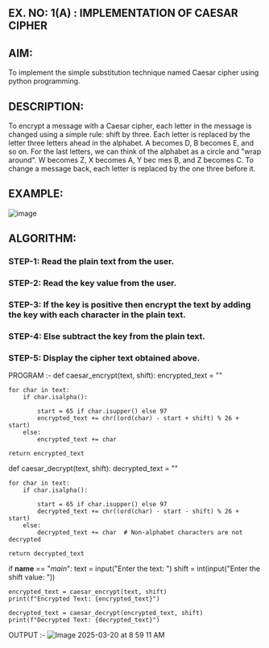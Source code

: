 ## EX. NO: 1(A) : IMPLEMENTATION OF CAESAR CIPHER
 

## AIM:

To implement the simple substitution technique named Caesar cipher using python programming.

## DESCRIPTION:

To encrypt a message with a Caesar cipher, each letter in the message is changed using a simple rule: shift by three. Each letter is replaced by the letter three letters ahead in the alphabet. A becomes D, B becomes E, and so on. For the last letters, we can think of the
alphabet as a circle and "wrap around". W becomes Z, X becomes A, Y bec mes B, and Z
becomes C. To change a message back, each letter is replaced by the one three before it.

## EXAMPLE:



![image](https://github.com/Hemamanigandan/CNS/assets/149653568/eb9c6c43-8c80-4cdd-b9d4-91705a311c79)


## ALGORITHM:

### STEP-1: Read the plain text from the user.
### STEP-2: Read the key value from the user.
### STEP-3: If the key is positive then encrypt the text by adding the key with each character in the plain text.
### STEP-4: Else subtract the key from the plain text.
### STEP-5: Display the cipher text obtained above.


PROGRAM :-
def caesar_encrypt(text, shift):
    encrypted_text = ""
  
    for char in text:
        if char.isalpha():
          
            start = 65 if char.isupper() else 97
            encrypted_text += chr((ord(char) - start + shift) % 26 + start)
        else:
            encrypted_text += char 
    
    return encrypted_text

def caesar_decrypt(text, shift):
    decrypted_text = ""
    
    for char in text:
        if char.isalpha():
            
            start = 65 if char.isupper() else 97
            decrypted_text += chr((ord(char) - start - shift) % 26 + start)
        else:
            decrypted_text += char  # Non-alphabet characters are not decrypted
    
    return decrypted_text

if __name__ == "_main_":
    text = input("Enter the text: ")
    shift = int(input("Enter the shift value: "))

    encrypted_text = caesar_encrypt(text, shift)
    print(f"Encrypted Text: {encrypted_text}")
 
    decrypted_text = caesar_decrypt(encrypted_text, shift)
    print(f"Decrypted Text: {decrypted_text}")

    
OUTPUT :-
![Image 2025-03-20 at 8 59 11 AM](https://github.com/user-attachments/assets/488b9a51-e07a-4bf8-9bcc-3f53e222c6ff)

